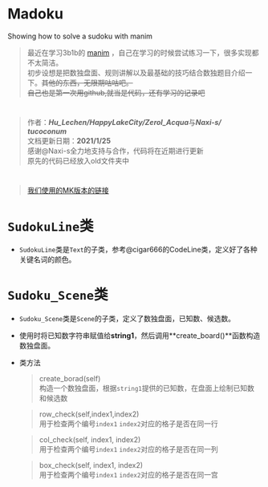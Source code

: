 # Madoku
Showing how to solve a sudoku with manim

> 最近在学习3b1b的 [manim](https://github.com/3b1b/manim) ，自己在学习的时候尝试练习一下，很多实现都不太简洁。  
初步设想是把数独盘面、规则讲解以及最基础的技巧结合数独题目介绍一下。~~其他的东西，无限期咕咕吧。  
自己也是第一次用github,就当是代码，还有学习的记录吧~~
# 
> 作者：***Hu_Lechen/HappyLakeCity/Zerol_Acqua***与***Naxi-s/ tucoconum***       
文档更新日期：**2021/1/25**   
感谢@Naxi-s全力地支持与合作，代码将在近期进行更新   
原先的代码已经放入old文件夹中
# 
> [我们使用的MK版本的链接](https://github.com/manim-kindergarten)

# `SudokuLine`类
- `SudokuLine`类是`Text`的子类，参考@cigar666的CodeLine类，定义好了各种关键名词的颜色。


# `Sudoku_Scene`类
- `Sudoku_Scene`类是`Scene`的子类，定义了数独盘面，已知数、候选数。
- 使用时将已知数字符串赋值给**string1**，然后调用**create_board()**函数构造数独盘面。
- 类方法
    >  create_borad(self)  
    构造一个数独盘面，根据`string1`提供的已知数，在盘面上绘制已知数和候选数
    
    > row_check(self,index1,index2)  
    用于检查两个编号`index1` `index2`对应的格子是否在同一行
    
    > col_check(self, index1, index2)  
    用于检查两个编号`index1` `index2`对应的格子是否在同一列
    
    > box_check(self, index1, index2)  
    用于检查两个编号`index1` `index2`对应的格子是否在同一宫
